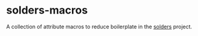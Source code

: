 # solders-macros

A collection of attribute macros to reduce boilerplate in the [solders](https://github.com/kevinheavey/solders) project.
